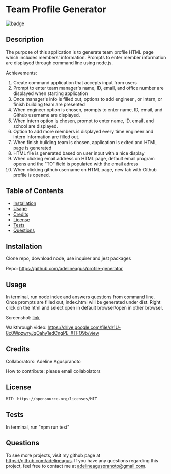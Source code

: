 # Team Profile Generator

  ![badge](https://img.shields.io/badge/license-MIT-red.svg)

  ## Description
  The purpose of this application is to generate team profile HTML page which includes members' information. Prompts to enter member information are displayed through command line using node.js. 

  Achievements:
  1. Create command application that accepts input from users
  2. Prompt to enter team manager's name, ID, email, and office number are displayed when starting application
  3. Once manager's info is filled out, options to add engineer , or intern, or finish building team are presented
  4. When engineer option is chosen, prompts to enter name, ID, email, and Github username are displayed. 
  5. When intern option is chosen, prompt to enter name, ID, email, and school are displayed. 
  6. Option to add more members is displayed every time engineer and intern information are filled out.
  7. When finish building team is chosen, application is exited and HTML page is generated
  8. HTML file is generated based on user input with a nice display
  9. When clicking email address on HTML page, default email program opens and the "TO" field is populated with the email adress
  10. When clicking github username on HTML page, new tab with Github profile is opened. 

  ## Table of Contents
  - [Installation](#installation)
  - [Usage](#usage)
  - [Credits](#credits)
  - [License](#license)
  - [Tests](#tests)
  - [Questions](#questions)

  ## Installation
  Clone repo, download node, use inquirer and jest packages

  Repo: https://github.com/adelineagus/profile-generator

  ## Usage
  In terminal, run node index and answers questions from command line. Once prompts are filled out, index.html will be generated under dist. Right click on the html and select open in default browser/open in other browser.

  Screenshot: [link](./images/Readme%20Terminal.png)

  Walkthrough video: https://drive.google.com/file/d/1U-8c0WpzwryJqOahy1edCngPE_XTFO9b/view

  ## Credits
  Collaborators: Adeline Aguspranoto

  How to contribute: please email collabolators

  ## License
    MIT: https://opensource.org/licenses/MIT

  ## Tests
  In terminal, run "npm run test"

  ## Questions
  To see more projects, visit my github page at https://github.com/adelineagus. If you have any questions regarding this project, feel free to contact me at adelineaguspranoto@gmail.com.
